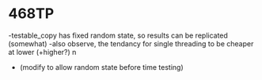 # 468TP
-testable_copy has fixed random state, so results can be replicated (somewhat)
-also observe, the tendancy for single threading to be cheaper at lower (+higher?) n
- (modify to allow random state before time testing)
